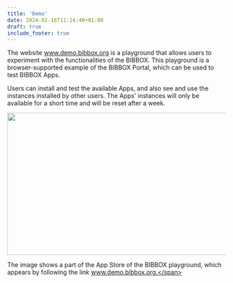 ```yaml
---
title: 'Demo'
date: 2024-02-16T11:14:40+01:00
draft: true
include_footer: true
---
```

<span style="font-weight: 400;">The website </span><a href="http://www.demo.bibbox.org" target="_blank" rel="noopener"><span style="font-weight: 400;">www.demo.bibbox.org</span></a><span style="font-weight: 400;"> is a playground that allows users to experiment with the functionalities of the BIBBOX.
This playground is a browser-supported example of the BIBBOX Portal, which can be used to test BIBBOX Apps. </span>

<span style="font-weight: 400;">Users can install and test the available Apps, and also see and use the instances installed by other users.
</span>The Apps' instances will only be available for a short time and will be reset after a week.

<a href="http://bibbox.bbmri-eric.eu/wp-content/uploads/2023/03/Screenshot_demonew.png"><img class="size-large wp-image-736 aligncenter" src="http://bibbox.bbmri-eric.eu/wp-content/uploads/2023/03/Screenshot_demonew-1024x638.png" alt="" width="525" height="327" /></a>

<span style="font-weight: 400;">The image shows a part of the App Store of the BIBBOX playground, which appears by following the link </span><a href="http://www.demo.bibbox.org" target="_blank" rel="noopener"><span style="font-weight: 400;">www.demo.bibbox.org.</span></a>